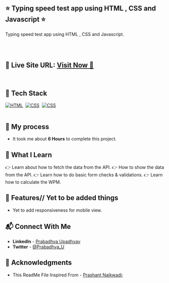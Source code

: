 ## ⭐ Typing speed test app using HTML , CSS and Javascript ⭐

Typing speed test app using HTML , CSS and Javascript.

<br>
<br>

## 📌 **Live Site URL:** <a href="https://typenow.netlify.app//">**Visit Now** 🚀</a>

<br>

## 📌 Tech Stack

[![HTML](https://img.shields.io/badge/html5%20-%23E34F26.svg?&style=for-the-badge&logo=html5&logoColor=white)](https://github.com/Rickey07)&nbsp;
[![CSS](https://img.shields.io/badge/css3%20-%231572B6.svg?&style=for-the-badge&logo=css3&logoColor=white)](https://github.com/Rickey07)&nbsp;
[![CSS](https://img.shields.io/badge/Javascript%20-%23E34F26.svg?&style=for-the-badge&logo=Javascript&logoColor=white)](https://github.com/Rickey07)&nbsp;
<br>
<br>



## 📌 My process

- It took me about **6 Hours** to complete this project.

## 📌 What I Learn

👉 Learn about how to fetch the data from the API.
👉 How to show the data from the API.
👉 Learn how to do basic form checks & validations.
👉 Learn how to calculate the WPM.

## 📌 Features// Yet to be added things

- Yet to add responsiveness for mobile view.



## 📬 Connect With Me

- **LinkedIn** - [Prabadhya Upadhyay](https://www.linkedin.com/in/prabadhya-upadhyay-4272881a1/)
- **Twitter** - [@Prabadhya_U](https://twitter.com/Prabadhya_U)

## 📌 Acknowledgments

- This ReadMe File Inspired From - [Prashant Naikwadi](https://github.com/prakash-naikwadi);
